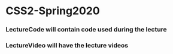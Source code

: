 # CSS2-Spring2020

### LectureCode will contain code used during the lecture
### LectureVideo will have the lecture videos
